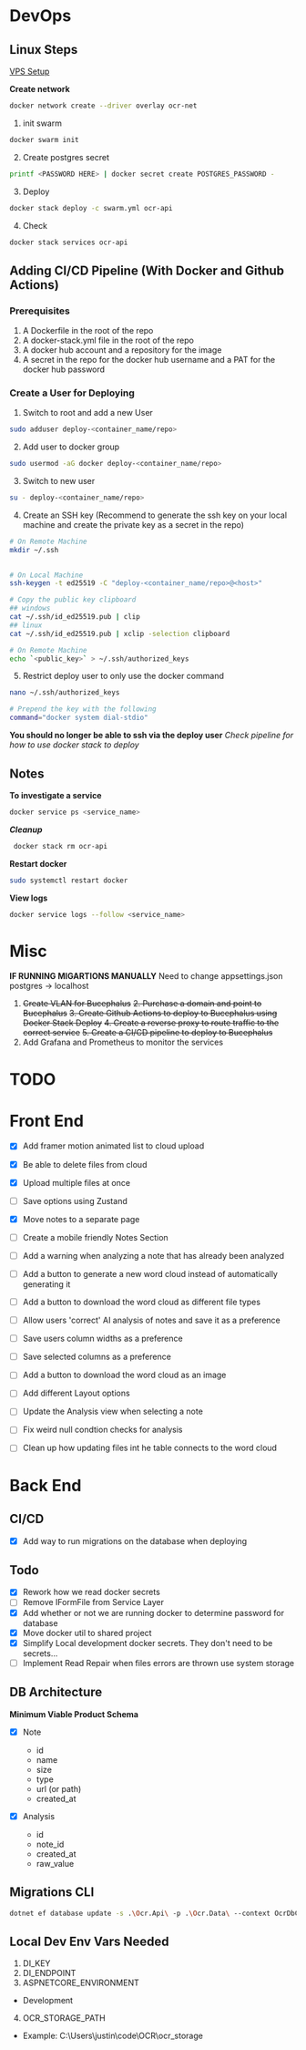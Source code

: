 ﻿
# DevOps

## Linux Steps
[VPS Setup](https://github.com/dreamsofcode-io/zenstats/blob/main/docs/vps-setup.md)

**Create network**

```bash
docker network create --driver overlay ocr-net
```

1. init swarm

```bash
docker swarm init
```

2. Create postgres secret

```bash
printf <PASSWORD HERE> | docker secret create POSTGRES_PASSWORD -
```

3. Deploy
```bash
docker stack deploy -c swarm.yml ocr-api
```

4. Check
```bash
docker stack services ocr-api
```


## Adding CI/CD Pipeline (With Docker and Github Actions)

### Prerequisites

1. A Dockerfile in the root of the repo
2. A docker-stack.yml file in the root of the repo
3. A docker hub account and a repository for the image
4. A secret in the repo for the docker hub username and a PAT for the docker hub password

### Create a User for Deploying

1. Switch to root and add a new User

```bash
sudo adduser deploy-<container_name/repo>
```

2. Add user to docker group

```bash
sudo usermod -aG docker deploy-<container_name/repo>
```

3. Switch to new user

```bash
su - deploy-<container_name/repo>
```

4. Create an SSH key (Recommend to generate the ssh key on your local machine and create the private key as a secret in the repo)

```bash
# On Remote Machine
mkdir ~/.ssh

  
# On Local Machine
ssh-keygen -t ed25519 -C "deploy-<container_name/repo>@<host>"

# Copy the public key clipboard
## windows
cat ~/.ssh/id_ed25519.pub | clip
## linux
cat ~/.ssh/id_ed25519.pub | xclip -selection clipboard

# On Remote Machine
echo `<public_key>` > ~/.ssh/authorized_keys
```
5. Restrict deploy user to only use the docker command

```bash
nano ~/.ssh/authorized_keys

# Prepend the key with the following
command="docker system dial-stdio"
```
**You should no longer be able to ssh via the deploy user**
*Check pipeline for how to use docker stack to deploy*

## Notes
**To investigate a service**

```bash
docker service ps <service_name>
```

***Cleanup***
```bash
 docker stack rm ocr-api
```
**Restart docker**
```bash
sudo systemctl restart docker
```

**View logs**
```bash
docker service logs --follow <service_name>
```

# Misc

**IF RUNNING MIGARTIONS MANUALLY**
Need to change appsettings.json postgres -> localhost

1. ~~Create VLAN for Bucephalus~~
~~2. Purchase a domain and point to Bucephalus~~
~~3. Create Github Actions to deploy to Bucephalus using Docker Stack Deploy~~
~~4. Create a reverse proxy to route traffic to the correct service~~
~~5. Create a CI/CD pipeline to deploy to Bucephalus~~
6. Add Grafana and Prometheus to monitor the services

# TODO

# Front End
- [x] Add framer motion animated list to cloud upload
- [x] Be able to delete files from cloud
- [x] Upload multiple files at once

- [ ] Save options using Zustand
- [x] Move notes to a separate page
- [ ] Create a mobile friendly Notes Section
- [ ] Add a warning when analyzing a note that has already been analyzed
- [ ] Add a button to generate a new word cloud instead of automatically generating it
- [ ] Add a button to download the word cloud as different file types
- [ ] Allow users 'correct' AI analysis of notes and save it as a preference
- [ ] Save users column widths as a preference
- [ ] Save selected columns as a preference
- [ ] Add a button to download the word cloud as an image
- [ ] Add different Layout options
- [ ] Update the Analysis view when selecting a note

- [ ] Fix weird null condtion checks for analysis
- [ ] Clean up how updating files int he table connects to the word cloud

# Back End

## CI/CD
- [x] Add way to run migrations on the database when deploying

## Todo

- [x] Rework how we read docker secrets
- [ ] Remove IFormFile from Service Layer
- [x] Add whether or not we are running docker to determine password for database
- [x] Move docker util to shared project
- [x] Simplify Local development docker secrets. They don't need to be secrets...
- [ ] Implement Read Repair when files errors are thrown use system storage

## DB Architecture
**Minimum Viable Product Schema**

- [x] Note
    - id
    - name
    - size
    - type
    - url (or path)
    - created_at

- [x] Analysis
    - id
    - note_id
    - created_at
    - raw_value


## Migrations CLI

```bash
dotnet ef database update -s .\Ocr.Api\ -p .\Ocr.Data\ --context OcrDbContext
```

## Local Dev Env Vars Needed

1. DI_KEY
2. DI_ENDPOINT
3. ASPNETCORE_ENVIRONMENT
 - Development
4. OCR_STORAGE_PATH
 - Example: C:\Users\justin\code\OCR\ocr_storage